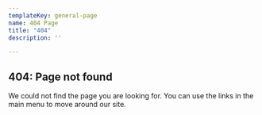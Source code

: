 ```yaml
---
templateKey: general-page
name: 404 Page
title: "404"
description: ''

---
```

## 404: Page not found

We could not find the page you are looking for.
You can use the links in the main menu to move around our site.


